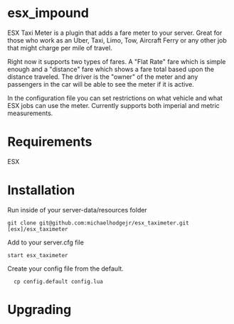 # esx_impound

ESX Taxi Meter is a plugin that adds a fare meter to your server. Great for those
who work as an Uber, Taxi, Limo, Tow, Aircraft Ferry or any other job that might
charge per mile of travel.

Right now it supports two types of fares. A "Flat Rate" fare which is simple
enough and a "distance" fare which shows a fare total based upon the distance
traveled. The driver is the "owner" of the meter and any passengers in the car
will be able to see the meter if it is active.

In the configuration file you can set restrictions on what vehicle and what ESX
jobs can use the meter. Currently supports both imperial and metric measurements.

# Requirements
ESX

# Installation
Run inside of your server-data/resources folder

```
git clone git@github.com:michaelhodgejr/esx_taximeter.git [esx]/esx_taximeter
```

Add to your server.cfg file

```
start esx_taximeter
```

Create your config file from the default.

```
  cp config.default config.lua
```

# Upgrading
